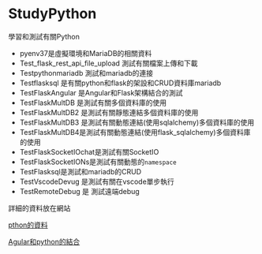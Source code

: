 # StudyPython

學習和測試有關Python

- pyenv37是虛擬環境和MariaDB的相關資料
- Test_flask_rest_api_file_upload 測試有關檔案上傳和下載
- Testpythonmariadb 測試和mariadb的連接
- Testflasksql 是有關python和flask的架設和CRUD資料庫mariadb
- TestFlaskAngular 是Angular和Flask架構結合的測試
- TestFlaskMultDB 是測試有關多個資料庫的使用
- TestFlaskMultDB2 是測試有關靜態連結多個資料庫的使用
- TestFlaskMultDB3 是測試有關動態連結(使用sqlalchemy)多個資料庫的使用
- TestFlaskMultDB4是測試有關動態連結(使用flask_sqlalchemy)多個資料庫的使用
- TestFlaskSocketIOchat是測試有關SocketIO
- TestFlaskSocketIONs是測試有關動態的`namespace`
- TestFlasksql是測試和mariadb的CRUD
- TestVscodeDevug 是測試有關在vscode單步執行
- TestRemoteDebug 是 測試遠端debug

詳細的資料放在網站

[pthon的資料](https://ttom921.github.io/categories/學習/Python/Flask/)

[Agular和python的結合](https://ttom921.github.io/categories/記錄/資料庫/)